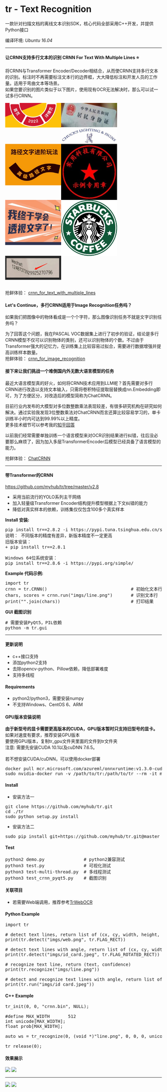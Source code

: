 # tr - Text Recognition 

一款针对扫描文档的离线文本识别SDK，核心代码全部采用C++开发，并提供Python接口

编译环境: *Ubuntu 16.04*

-----------------------------------------
#### 让CRNN支持多行文本的识别 CRNN For Text With Multiple Lines :star:
将CRNN与Transformer Encoder/Decoder相结合，从而使CRNN支持多行文本的识别。标注时不再需要标注文本行的边界框，大大降低标注和开发人员的工作量。适用于弯曲文本等场景。<br>
如果您要识别的图片类似于以下图片，使用现有OCR无法解决时，那么可以试一试多行CRNN。
<div>
<img width="180px" src="crnn_for_text_with_multiple_lines/imgs/test1.png" style="float:left;width:180px;" />
<img width="180px" src="crnn_for_text_with_multiple_lines/imgs/test2.png" style="float:left;width:180px;" />
<img width="180px" src="crnn_for_text_with_multiple_lines/imgs/test3.jpg" style="float:left;width:180px;" />
<img width="180px" src="crnn_for_text_with_multiple_lines/imgs/test4.png" style="float:left;width:180px;" />
<img width="180px" src="crnn_for_text_with_multiple_lines/imgs/test5.jpg" style="float:left;width:180px;" />
<img width="180px" src="crnn_for_text_with_multiple_lines/imgs/test6.png" style="float:left;width:180px;" />
<img width="180px" src="crnn_for_text_with_multiple_lines/imgs/test7.jpg" style="float:left;width:180px;" />
<img width="180px" src="crnn_for_text_with_multiple_lines/imgs/test8.png" style="float:left;width:180px;" />
</div>
<div style="clear:both;"></div><br />

抢鲜体验：
[crnn_for_text_with_multiple_lines](./crnn_for_text_with_multiple_lines/README.md)

#### Let's Continue，多行CRNN适用于Image Recognition任务吗？
如果我们把图像中的物体看成是一个个字符，那么图像识别任务不就是文字识别任务吗？<br>

为了回答这个问题，我在PASCAL VOC数据集上进行了初步的验证，结论是多行CRNN模型不仅可以识别物体的类别，还可以识别物体的个数。不过由于Transformer强大的记忆力，在训练集上比较容易过拟合，需要进行数据增强并提高训练样本数量。<br>
抢鲜体验：
[crnn_for_image_recognition](./crnn_for_image_recognition/README.md)

#### 接下来让我们挑战一个难倒国内外无数大语言模型的任务
最近大语言模型真的好火，如何将CRNN技术应用到LLM呢？首先需要对多行CRNN进行改造以支持文本输入，只需将卷积特征提取层替换成nn.Embedding即可，为了方便区分，对改造后的模型简称为ChatCRNN。<br>

目前行业内发布的大模型对多位数整数乘法表现较差，有很多研究机构在研究如何解决。通过实验我发现3位整数乘法对ChatCRNN而言还算比较容易学习的，单卡训练半小时内可达到99.99%以上精度。<br>
更多技术细节可以参考我的[知乎回答](https://www.zhihu.com/question/605567747/answer/3441552623)

以前我们经常需要单独训练一个语言模型来对OCR识别结果进行纠错，往后没必要那么麻烦了，因为加入多层TransformerEncoder后模型已经具备了语言模型的能力。

抢鲜体验：
[ChatCRNN](./ChatCRNN/README.md)

-----------------------------------------
#### 带Transformer的CRNN
https://github.com/myhub/tr/tree/master/v2.8
+ 采用当前流行的YOLO系列主干网络
+ 加入轻量级Transformer Encoder结构提升模型根据上下文纠错的能力
+ 降低对真实样本的依赖，训练集仅仅包含100多个真实样本

**Install 安装:**
<pre>
pip install tr==2.8.2 -i https://pypi.tuna.tsinghua.edu.cn/simple
说明： 不同版本的精度有差异，新版本精度不一定更高
旧版本安装：
+ pip install tr==2.8.1

Windows 64位系统安装：
pip install tr==2.8.6 -i https://pypi.org/simple/
</pre>

**Example 代码示例:**
<pre>
import tr
crnn = tr.CRNN()                                # 初始化文本行识别网络
chars, scores = crnn.run("imgs/line.png")       # 识别文本行
print("".join(chars))                           # 打印结果
</pre>

**GUI 截图识别**
<pre>
# 需要安装PyQt5，PIL依赖
python -m tr.gui
</pre>
-----------------------------------------
<!--
#### v2.6版本体验
+ 采用当前流行的YOLO系列主干网络
<br>https://github.com/myhub/tr/tree/master/v2.6
-->

<!-- #### 新版本体验v2.7
+ 采用Attention层替代部分LSTM层，进一步加快模型收敛速度
+ 删除部分人工标注样本，仅保留200多个真实样本，进一步降低人工智能中的人工成分
+ 不使用任何语料库进行样本合成，不具备根据上下文推断不清晰字符的能力
<br>https://github.com/myhub/tr/tree/master/v2.7 -->

#### 更新说明
+ c++接口支持
+ 添加python2支持
+ 去除opencv-python、Pillow依赖，降低部署难度
+ 支持多线程
<!-- + 支持GPU -->
<!-- + 取消对Windows系统的支持 -->

#### Requirements
+ python2/python3，需要安装numpy
+ 不支持Windows、CentOS 6、ARM

#### GPU版本安装说明
**由于新型号的显卡需要更高版本的CUDA，GPU版本暂时只支持旧型号的显卡。**<br>
如果对速度有要求，推荐安装GPU版本<br>
要使用GPU版本，复制tr_gpu文件夹里面的文件到tr文件夹<br>
注意: 需要先安装CUDA 10.1以及cuDNN 7.6.5。<br>
<br>
若不想安装CUDA/cuDNN，可以使用docker部署
<pre>docker pull mcr.microsoft.com/azureml/onnxruntime:v1.3.0-cuda10.1-cudnn7
sudo nvidia-docker run -v /path/to/tr:/path/to/tr --rm -it mcr.microsoft.com/azureml/onnxruntime:v1.3.0-cuda10.1-cudnn7
</pre>

#### Install
+ 安装方法一
<pre>git clone https://github.com/myhub/tr.git
cd ./tr
sudo python setup.py install
</pre>
+ 安装方法二
<pre>sudo pip install git+https://github.com/myhub/tr.git@master
</pre>

#### Test
<pre>
python2 demo.py               # python2兼容测试
python3 test.py               # 可视化测试
python3 test-multi-thread.py  # 多线程测试
python3 test_crnn_pyqt5.py    # 截图识别
</pre>

#### 关联项目
+ 若需要Web端调用，推荐参考<a href="https://github.com/alisen39/TrWebOCR">TrWebOCR</a>


#### Python Example
<pre>import tr

# detect text lines, return list of (cx, cy, width, height, angle)
print(tr.detect("imgs/web.png", tr.FLAG_RECT))

# detect text lines with angle, return list of (cx, cy, width, height, angle)
print(tr.detect("imgs/id_card.jpeg", tr.FLAG_ROTATED_RECT))

# recognize text line, return (text, confidence)
print(tr.recognize("imgs/line.png"))

# detect and recognize text lines with angle, return list of ((cx, cy, width, height, angle), text, confidence)
print(tr.run("imgs/id_card.jpeg"))
</pre>

#### C++ Example
<pre>tr_init(0, 0, "crnn.bin", NULL);

#define MAX_WIDTH		512
int unicode[MAX_WIDTH];
float prob[MAX_WIDTH]; 

auto ws = tr_recognize(0, (void *)"line.png", 0, 0, 0, unicode, prob, MAX_WIDTH);

tr_release(0);
</pre>

#### 效果展示
<img src="https://gitee.com/microic/tr/raw/master/imgs/output/id_card/1.png" />
<img src="https://gitee.com/microic/tr/raw/master/imgs/output/id_card/2.png" />
<hr>
<img src="https://gitee.com/microic/tr/raw/master/imgs/output/name_card/1.png" />
<img src="https://gitee.com/microic/tr/raw/master/imgs/output/name_card/2.png" />
